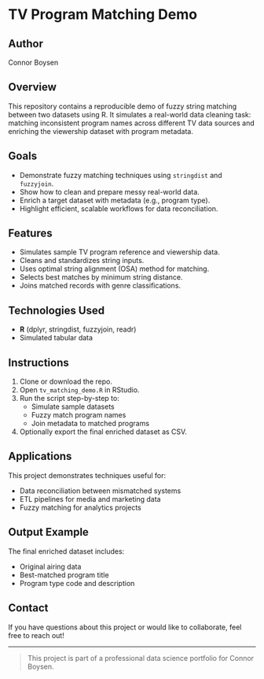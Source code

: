 # TV Program Matching Demo

## Author
Connor Boysen

## Overview
This repository contains a reproducible demo of fuzzy string matching between two datasets using R. It simulates a real-world data cleaning task: matching inconsistent program names across different TV data sources and enriching the viewership dataset with program metadata.

## Goals
- Demonstrate fuzzy matching techniques using `stringdist` and `fuzzyjoin`.
- Show how to clean and prepare messy real-world data.
- Enrich a target dataset with metadata (e.g., program type).
- Highlight efficient, scalable workflows for data reconciliation.

## Features
- Simulates sample TV program reference and viewership data.
- Cleans and standardizes string inputs.
- Uses optimal string alignment (OSA) method for matching.
- Selects best matches by minimum string distance.
- Joins matched records with genre classifications.

## Technologies Used
- **R** (dplyr, stringdist, fuzzyjoin, readr)
- Simulated tabular data

## Instructions
1. Clone or download the repo.
2. Open `tv_matching_demo.R` in RStudio.
3. Run the script step-by-step to:
   - Simulate sample datasets
   - Fuzzy match program names
   - Join metadata to matched programs
4. Optionally export the final enriched dataset as CSV.

## Applications
This project demonstrates techniques useful for:
- Data reconciliation between mismatched systems
- ETL pipelines for media and marketing data
- Fuzzy matching for analytics projects

## Output Example
The final enriched dataset includes:
- Original airing data
- Best-matched program title
- Program type code and description

## Contact
If you have questions about this project or would like to collaborate, feel free to reach out!

---
> This project is part of a professional data science portfolio for Connor Boysen.

